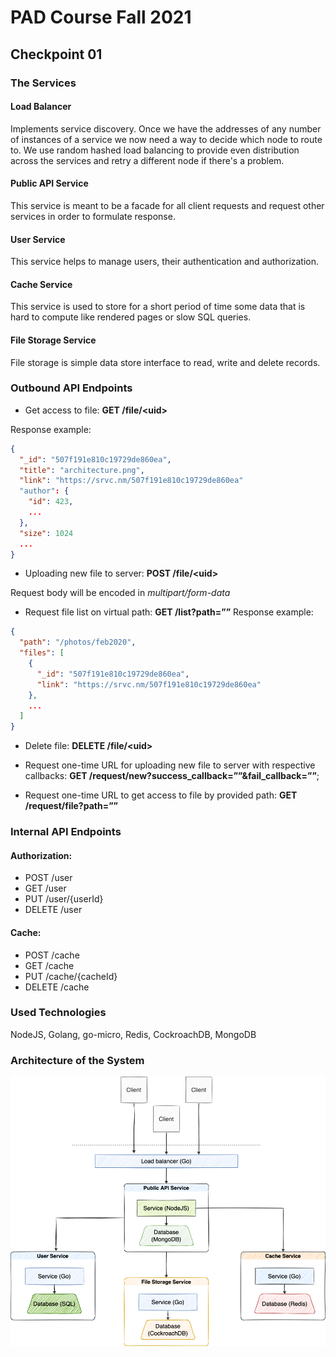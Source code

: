 # PAD Course Fall 2021
## Checkpoint 01

### The Services

#### Load Balancer
Implements service discovery. Once we have the addresses of any number of instances of a service we now need a way to decide which node to route to. We use random hashed load balancing to provide even distribution across the services and retry a different node if there's a problem.

#### Public API Service
This service is meant to be a facade for all client requests and request other services in order to formulate response.

#### User Service
This service helps to manage users, their authentication and authorization.

#### Cache Service
This service is used to store for a short period of time some data that is hard to compute like rendered pages or slow SQL queries.

#### File Storage Service
File storage is simple data store interface to read, write and delete records.

### Outbound API Endpoints

* Get access to file: **GET /file/\<uid>**

Response example:
```json
{
  "_id": "507f191e810c19729de860ea",
  "title": "architecture.png",
  "link": "https://srvc.nm/507f191e810c19729de860ea"
  "author": {
    "id": 423,
    ...
  },
  "size": 1024
  ...
}
```
* Uploading new file to server: **POST /file/\<uid>**

Request body will be encoded in _multipart/form-data_

* Request file list on virtual path: **GET /list?path=””**
Response example:
```json
{
  "path": "/photos/feb2020",
  "files": [
    {
      "_id": "507f191e810c19729de860ea",
      "link": "https://srvc.nm/507f191e810c19729de860ea"
    },
    ...
  ]
}
```

* Delete file: **DELETE /file/\<uid>**

* Request one-time URL for uploading new file to server with respective callbacks:
**GET /request/new?success_callback=””&fail_callback=””**;

* Request one-time URL to get access to file by provided path: **GET /request/file?path=””**


### Internal API Endpoints

#### Authorization:
* POST /user
* GET /user
* PUT /user/{userId}
* DELETE /user

#### Cache: 
* POST /cache
* GET /cache
* PUT /cache/{cacheId}
* DELETE /cache

### Used Technologies

NodeJS, Golang, go-micro, Redis, CockroachDB, MongoDB

### Architecture of the System
![architecture.jpg](./assets/architecture.png)